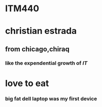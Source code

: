 # ITM440
# christian estrada #
## from chicago,chiraq ##
### like the expendential growth of $IT$ ##
# love to eat #
### big fat dell laptop was my first device ###